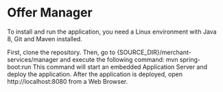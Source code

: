 # Offer Manager

To install and run the application, you need a Linux environment with Java 8, Git and Maven installed.

First, clone the repository. Then, go to {SOURCE_DIR}/merchant-services/manager and execute the following command:
mvn spring-boot:run
This command will start an embedded Application Server and deploy the application. After the application is deployed, open http://localhost:8080 from a Web Browser.
